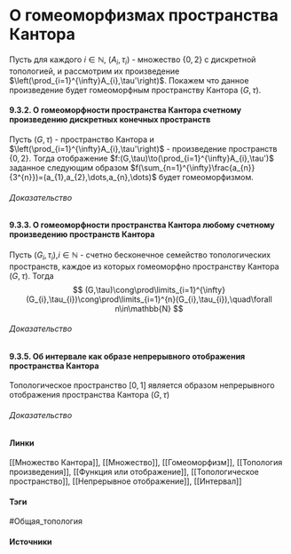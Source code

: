 # О гомеоморфизмах пространства Кантора
Пусть для каждого $i\in\mathbb{N}$, $(A_{i},\tau_{i})$ - множество $\{0,2\}$ с дискретной топологией, и рассмотрим их произведение $\left(\prod_{i=1}^{\infty}A_{i},\tau'\right)$. Покажем что данное произведение будет гомеоморфным пространству Кантора $(G,\tau)$.
#### 9.3.2. О гомеоморфности пространства Кантора счетному произведению дискретных конечных пространств
Пусть $(G,\tau)$ - пространство Кантора и $\left(\prod_{i=1}^{\infty}A_{i},\tau'\right)$ - произведение пространств $\{0,2\}$. Тогда отображение $f:(G,\tau)\to(\prod_{i=1}^{\infty}A_{i},\tau')$ заданное следующим образом $f(\sum_{n=1}^{\infty}\frac{a_{n}}{3^{n}})=(a_{1},a_{2},\dots,a_{n},\dots)$ будет гомеоморфизмом.
###### Доказательство
#### 9.3.3. О гомеоморфности пространства Кантора любому счетному произведению пространств Кантора
Пусть $(G_{i},\tau_{i})$,$i\in\mathbb{N}$ - счетно бесконечное семейство топологических пространств, каждое из которых гомеоморфно пространству Кантора $(G,\tau)$. Тогда
$$
(G,\tau)\cong\prod\limits_{i=1}^{\infty}(G_{i},\tau_{i})\cong\prod\limits_{i=1}^{n}(G_{i},\tau_{i}),\quad\forall n\in\mathbb{N}
$$
###### Доказательство
#### 9.3.5. Об интервале как образе непрерывного отображения пространства Кантора
Топологическое пространство $[0,1]$ является образом непрерывного отображения пространства Кантора $(G,\tau)$
###### Доказательство
#### Линки
 [[Множество Кантора]],
 [[Множество]],
 [[Гомеоморфизм]],
 [[Топология произведения]],
 [[Функция или отображение]],
 [[Топологическое пространство]],
 [[Непрерывное отображение]],
 [[Интервал]]
#### Тэги
 #Общая_топология 
#### Источники
